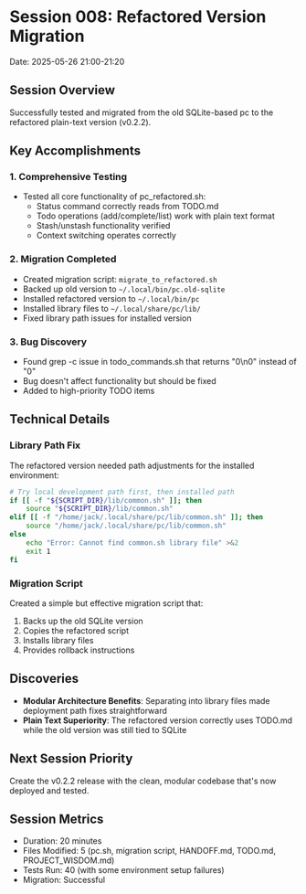# Session 008: Refactored Version Migration
Date: 2025-05-26 21:00-21:20

## Session Overview
Successfully tested and migrated from the old SQLite-based pc to the refactored plain-text version (v0.2.2).

## Key Accomplishments

### 1. Comprehensive Testing
- Tested all core functionality of pc_refactored.sh:
  - Status command correctly reads from TODO.md
  - Todo operations (add/complete/list) work with plain text format
  - Stash/unstash functionality verified
  - Context switching operates correctly

### 2. Migration Completed
- Created migration script: `migrate_to_refactored.sh`
- Backed up old version to `~/.local/bin/pc.old-sqlite`
- Installed refactored version to `~/.local/bin/pc`
- Installed library files to `~/.local/share/pc/lib/`
- Fixed library path issues for installed version

### 3. Bug Discovery
- Found grep -c issue in todo_commands.sh that returns "0\n0" instead of "0"
- Bug doesn't affect functionality but should be fixed
- Added to high-priority TODO items

## Technical Details

### Library Path Fix
The refactored version needed path adjustments for the installed environment:
```bash
# Try local development path first, then installed path
if [[ -f "${SCRIPT_DIR}/lib/common.sh" ]]; then
    source "${SCRIPT_DIR}/lib/common.sh"
elif [[ -f "/home/jack/.local/share/pc/lib/common.sh" ]]; then
    source "/home/jack/.local/share/pc/lib/common.sh"
else
    echo "Error: Cannot find common.sh library file" >&2
    exit 1
fi
```

### Migration Script
Created a simple but effective migration script that:
1. Backs up the old SQLite version
2. Copies the refactored script
3. Installs library files
4. Provides rollback instructions

## Discoveries
- **Modular Architecture Benefits**: Separating into library files made deployment path fixes straightforward
- **Plain Text Superiority**: The refactored version correctly uses TODO.md while the old version was still tied to SQLite

## Next Session Priority
Create the v0.2.2 release with the clean, modular codebase that's now deployed and tested.

## Session Metrics
- Duration: 20 minutes
- Files Modified: 5 (pc.sh, migration script, HANDOFF.md, TODO.md, PROJECT_WISDOM.md)
- Tests Run: 40 (with some environment setup failures)
- Migration: Successful